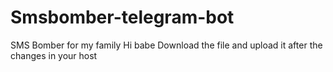 # Smsbomber-telegram-bot
SMS Bomber for my family
Hi babe
Download the file and upload it after the changes in your host
